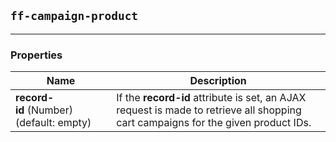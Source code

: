 ## `ff-campaign-product`
___
### Properties
| Name | Description |
| ---- | ----------- |
| **record-id**&nbsp;(Number) (default: empty) | If the **record-id** attribute is set, an AJAX request is made to retrieve all shopping cart campaigns for the given product IDs. |
